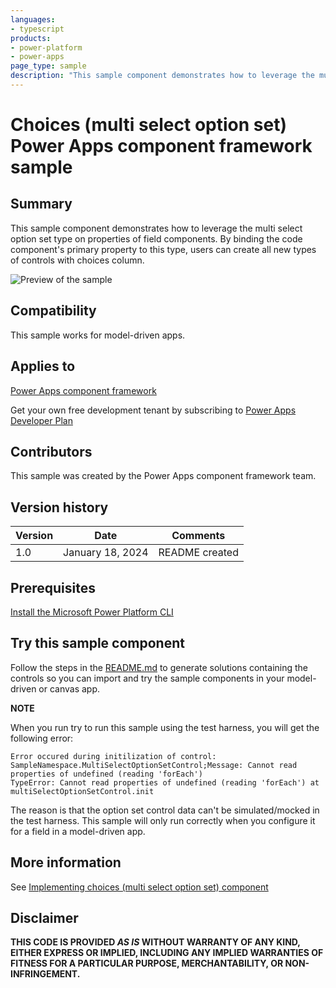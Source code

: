 ```yaml
---
languages:
- typescript
products:
- power-platform
- power-apps
page_type: sample
description: "This sample component demonstrates how to leverage the multi select option set type on properties of field components. By binding the code component's primary property to this type, users can create all new types of controls with choices column."
---
```

# Choices (multi select option set) Power Apps component framework sample

## Summary

This sample component demonstrates how to leverage the multi select option set type on properties of field components. By binding the code component's primary property to this type, users can create all new types of controls with choices column.


![Preview of the sample](https://learn.microsoft.com/power-apps/developer/component-framework/media/multi-select-option-set-control.png)

## Compatibility

This sample works for model-driven apps.

## Applies to

[Power Apps component framework](https://learn.microsoft.com/power-apps/developer/component-framework/overview)

Get your own free development tenant by subscribing to [Power Apps Developer Plan](https://learn.microsoft.com/power-platform/developer/plan)

## Contributors

This sample was created by the Power Apps component framework team.

## Version history

Version|Date|Comments
-------|----|--------
1.0|January 18, 2024|README created

## Prerequisites

[Install the Microsoft Power Platform CLI](https://learn.microsoft.com/power-platform/developer/cli/introduction)

## Try this sample component

Follow the steps in the [README.md](../README.md) to generate solutions containing the controls so you can import and try the sample components in your model-driven or canvas app.

**NOTE**

When you run try to run this sample using the test harness, you will get the following error:

```
Error occured during initilization of control: SampleNamespace.MultiSelectOptionSetControl;Message: Cannot read properties of undefined (reading 'forEach')
TypeError: Cannot read properties of undefined (reading 'forEach') at multiSelectOptionSetControl.init
```

The reason is that the option set control data can't be simulated/mocked in the test harness. This sample will only run correctly when you configure it for a field in a model-driven app.

## More information

See [Implementing choices (multi select option set) component](https://learn.microsoft.com/power-apps/developer/component-framework/sample-controls/multi-select-option-set-control)

## Disclaimer

**THIS CODE IS PROVIDED *AS IS* WITHOUT WARRANTY OF ANY KIND, EITHER EXPRESS OR IMPLIED, INCLUDING ANY IMPLIED WARRANTIES OF FITNESS FOR A PARTICULAR PURPOSE, MERCHANTABILITY, OR NON-INFRINGEMENT.**
